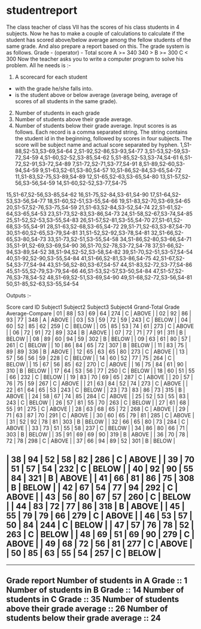 # studentreport
The class teacher of class VII has the scores of his class students in 4 subjects. Now he has to
make a couple of calculations to calculate if the student has scored above/below average
among the fellow students of the same grade. And also prepare a report based on this.
The grade system is as follows.
Grade - (operator) - Total score
A >= 340
340 > B >= 300
C < 300
Now the teacher asks you to write a computer program to solve his problem. All he needs is :-
1. A scorecard for each student
* with the grade he/she falls into.
* is the student above or below average (average being, average of scores of all students in the
same grade).
2. Number of students in each grade
3. Number of students above their grade average.
4. Number of students below their grade average.
Input scores is as follows.
Each record is a comma separated string. The string contains the student id in the beginning,
followed by scores in four subjects. The score will be subject name and actual score separated
by hyphen.
1,S1-88,S2-53,S3-69,S4-64
2,S1-92,S2-86,S3-93,S4-77
3,S1-53,S2-59,S3-72,S4-59
4,S1-60,S2-52,S3-85,S4-62
5,S1-85,S2-53,S3-74,S4-61
6,S1-72,S2-91,S3-72,S4-89
7,S1-72,S2-71,S3-77,S4-91
8,S1-89,S2-60,S3-94,S4-59
9,S1-63,S2-61,S3-80,S4-57
10,S1-86,S2-84,S3-65,S4-72
11,S1-83,S2-75,S3-89,S4-89
12,S1-65,S2-63,S3-65,S4-80
13,S1-57,S2-56,S3-56,S4-59
14,S1-60,S2-52,S3-77,S4-75

15,S1-67,S2-56,S3-85,S4-62
16,S1-75,S2-84,S3-61,S4-90
17,S1-64,S2-53,S3-56,S4-77
18,S1-60,S2-51,S3-55,S4-66
19,S1-83,S2-70,S3-69,S4-65
20,S1-57,S2-76,S3-75,S4-59
21,S1-63,S2-84,S3-52,S4-74
22,S1-61,S2-64,S3-65,S4-53
23,S1-73,S2-83,S3-86,S4-73
24,S1-58,S2-67,S3-74,S4-85
25,S1-52,S2-53,S3-55,S4-83
26,S1-57,S2-81,S3-55,S4-70
27,S1-61,S2-68,S3-55,S4-91
28,S1-63,S2-68,S3-65,S4-72
29,S1-71,S2-63,S3-87,S4-70
30,S1-60,S2-65,S3-79,S4-81
31,S1-52,S2-92,S3-78,S4-81
32,S1-66,S2-65,S3-80,S4-73
33,S1-73,S2-51,S3-55,S4-58
34,S1-86,S2-80,S3-66,S4-71
35,S1-91,S2-69,S3-69,S4-90
36,S1-70,S2-78,S3-72,S4-78
37,S1-66,S2-94,S3-89,S4-52
38,S1-94,S2-52,S3-58,S4-82
39,S1-70,S2-51,S3-57,S4-54
40,S1-92,S2-90,S3-55,S4-84
41,S1-66,S2-81,S3-86,S4-75
42,S1-67,S2-54,S3-77,S4-94
43,S1-56,S2-80,S3-67,S4-57
44,S1-83,S2-72,S3-77,S4-86
45,S1-55,S2-79,S3-79,S4-66
46,S1-53,S2-57,S3-50,S4-84
47,S1-57,S2-76,S3-78,S4-52
48,S1-69,S2-51,S3-69,S4-90
49,S1-68,S2-72,S3-56,S4-81
50,S1-85,S2-63,S3-55,S4-54

Outputs :-

Score card
ID Subject1 Subject2 Subject3 Subject4 Grand-Total Grade Average-Compare
| 01 | 88 | 53 | 69 | 64 | 274 | C | ABOVE |
| 02 | 92 | 86 | 93 | 77 | 348 | A | ABOVE |
| 03 | 53 | 59 | 72 | 59 | 243 | C | BELOW |
| 04 | 60 | 52 | 85 | 62 | 259 | C | BELOW |
| 05 | 85 | 53 | 74 | 61 | 273 | C | ABOVE |
| 06 | 72 | 91 | 72 | 89 | 324 | B | ABOVE |
| 07 | 72 | 71 | 77 | 91 | 311 | B | BELOW |
| 08 | 89 | 60 | 94 | 59 | 302 | B | BELOW |
| 09 | 63 | 61 | 80 | 57 | 261 | C | BELOW |
| 10 | 86 | 84 | 65 | 72 | 307 | B | BELOW |
| 11 | 83 | 75 | 89 | 89 | 336 | B | ABOVE |
| 12 | 65 | 63 | 65 | 80 | 273 | C | ABOVE |
| 13 | 57 | 56 | 56 | 59 | 228 | C | BELOW |
| 14 | 60 | 52 | 77 | 75 | 264 | C | BELOW |
| 15 | 67 | 56 | 85 | 62 | 270 | C | ABOVE |
| 16 | 75 | 84 | 61 | 90 | 310 | B | BELOW |
| 17 | 64 | 53 | 56 | 77 | 250 | C | BELOW |
| 18 | 60 | 51 | 55 | 66 | 232 | C | BELOW |
| 19 | 83 | 70 | 69 | 65 | 287 | C | ABOVE |
| 20 | 57 | 76 | 75 | 59 | 267 | C | ABOVE |
| 21 | 63 | 84 | 52 | 74 | 273 | C | ABOVE |
| 22 | 61 | 64 | 65 | 53 | 243 | C | BELOW |
| 23 | 73 | 83 | 86 | 73 | 315 | B | ABOVE |
| 24 | 58 | 67 | 74 | 85 | 284 | C | ABOVE |
| 25 | 52 | 53 | 55 | 83 | 243 | C | BELOW |
| 26 | 57 | 81 | 55 | 70 | 263 | C | BELOW |
| 27 | 61 | 68 | 55 | 91 | 275 | C | ABOVE |
| 28 | 63 | 68 | 65 | 72 | 268 | C | ABOVE |
| 29 | 71 | 63 | 87 | 70 | 291 | C | ABOVE |
| 30 | 60 | 65 | 79 | 81 | 285 | C | ABOVE |
| 31 | 52 | 92 | 78 | 81 | 303 | B | BELOW |
| 32 | 66 | 65 | 80 | 73 | 284 | C | ABOVE |
| 33 | 73 | 51 | 55 | 58 | 237 | C | BELOW |
| 34 | 86 | 80 | 66 | 71 | 303 | B | BELOW |
| 35 | 91 | 69 | 69 | 90 | 319 | B | ABOVE |
| 36 | 70 | 78 | 72 | 78 | 298 | C | ABOVE |
| 37 | 66 | 94 | 89 | 52 | 301 | B | BELOW |

| 38 | 94 | 52 | 58 | 82 | 286 | C | ABOVE |
| 39 | 70 | 51 | 57 | 54 | 232 | C | BELOW |
| 40 | 92 | 90 | 55 | 84 | 321 | B | ABOVE |
| 41 | 66 | 81 | 86 | 75 | 308 | B | BELOW |
| 42 | 67 | 54 | 77 | 94 | 292 | C | ABOVE |
| 43 | 56 | 80 | 67 | 57 | 260 | C | BELOW |
| 44 | 83 | 72 | 77 | 86 | 318 | B | ABOVE |
| 45 | 55 | 79 | 79 | 66 | 279 | C | ABOVE |
| 46 | 53 | 57 | 50 | 84 | 244 | C | BELOW |
| 47 | 57 | 76 | 78 | 52 | 263 | C | BELOW |
| 48 | 69 | 51 | 69 | 90 | 279 | C | ABOVE |
| 49 | 68 | 72 | 56 | 81 | 277 | C | ABOVE |
| 50 | 85 | 63 | 55 | 54 | 257 | C | BELOW |
---------------------------------------------------------------------------

---------------------------------------------------
Grade report
Number of students in A Grade :: 1
Number of students in B Grade :: 14
Number of students in C Grade :: 35
Number of students above their grade average :: 26
Number of students below their grade average :: 24
---------------------------------------------------
